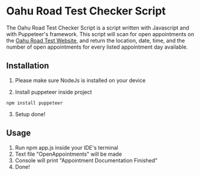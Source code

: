 # Oahu Road Test Checker Script
The Oahu Road Test Checker Script is a script written with Javascript and with Puppeteer's framework. This script will scan for open appointments on the [Oahu Road Test Website](https://www12.honolulu.gov/csdarts/frmAppInt.aspx), and return the location, date, time, and the number of open appointments for every listed appointment day available.
## Installation

1. Please make sure NodeJs is installed on your device

2. Install puppeteer inside project

```
npm install puppeteer
```

3. Setup done!

## Usage
1. Run npm app.js inside your IDE's terminal
2. Text file "OpenAppointments" will be made
3. Console will print "Appointment Documentation Finished"
4. Done!

